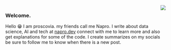 
<img align='right' src='https://github.com/pronapro/pronapro/blob/main/better.png'>

### Welcome.
Hello 😁 I am proscovia. my friends call me Napro. I write about data science, AI and tech at [napro.dev](https://napro.dev/) connect with me to learn more and also get explanations for some of the code. I create summarizes on my socials be sure to follow me to know when there is a new post.




